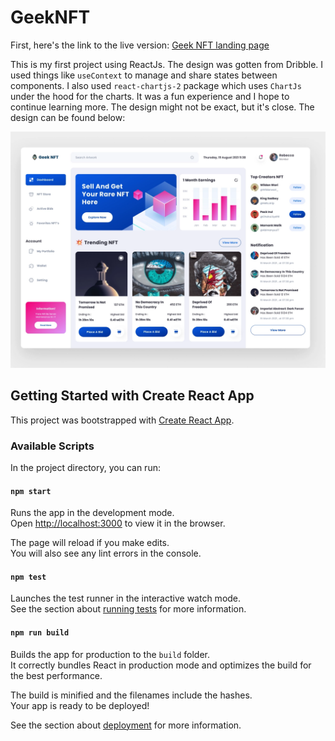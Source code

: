 # GeekNFT

First, here's the link to the live version:
[Geek NFT landing page](https://geeknft.netlify.app)

This is my first project using ReactJs. The design was gotten from Dribble. I used things like ```useContext``` to manage and share states between components. I also used ```react-chartjs-2``` package which uses ```ChartJs``` under the hood for the charts. It was a fun experience and I hope to continue learning more. The design might not be exact, but it's close. The design can be found below:

![Geek NFT design](public/design.png "Geek NFT design template")

## Getting Started with Create React App

This project was bootstrapped with [Create React App](https://github.com/facebook/create-react-app).

### Available Scripts

In the project directory, you can run:

#### `npm start`

Runs the app in the development mode.\
Open [http://localhost:3000](http://localhost:3000) to view it in the browser.

The page will reload if you make edits.\
You will also see any lint errors in the console.

#### `npm test`

Launches the test runner in the interactive watch mode.\
See the section about [running tests](https://facebook.github.io/create-react-app/docs/running-tests) for more information.

#### `npm run build`

Builds the app for production to the `build` folder.\
It correctly bundles React in production mode and optimizes the build for the best performance.

The build is minified and the filenames include the hashes.\
Your app is ready to be deployed!

See the section about [deployment](https://facebook.github.io/create-react-app/docs/deployment) for more information.
